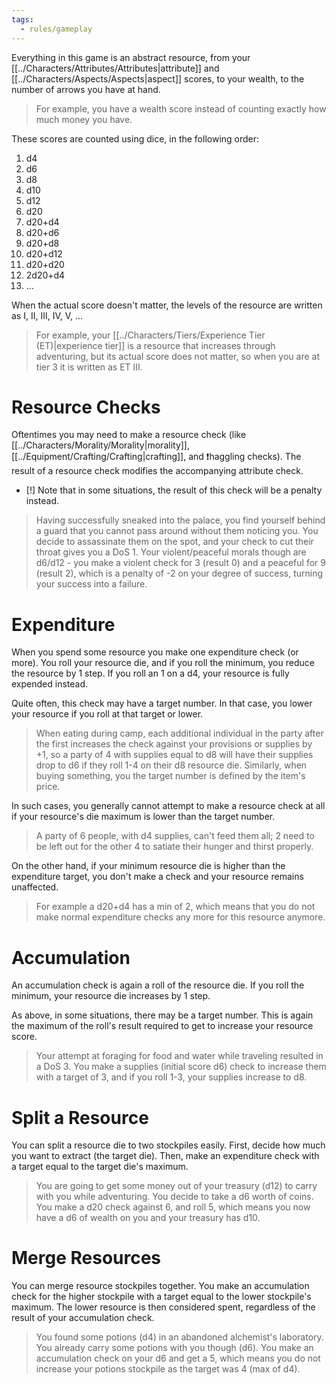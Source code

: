```yaml
---
tags:
  - rules/gameplay
---
```

Everything in this game is an abstract resource, from your [[../Characters/Attributes/Attributes|attribute]] and [[../Characters/Aspects/Aspects|aspect]] scores, to your wealth, to the number of arrows you have at hand.
> For example, you have a wealth score instead of counting exactly how much money you have.

These scores are counted using dice, in the following order:
1. d4
2. d6
3. d8
4. d10
5. d12
6. d20
7. d20+d4
8. d20+d6
9. d20+d8
10. d20+d12
11. d20+d20
12. 2d20+d4
13. …

When the actual score doesn't matter, the levels of the resource are written as I, II, III, IV, V, …
> For example, your [[../Characters/Tiers/Experience Tier (ET)|experience tier]] is a resource that increases through adventuring, but its actual score does not matter, so when you are at tier 3 it is written as ET III.

# Resource Checks
Oftentimes you may need to make a resource check (like [[../Characters/Morality/Morality|morality]], [[../Equipment/Crafting/Crafting|crafting]], and ❗haggling checks). The result of a resource check modifies the accompanying attribute check.
- [!] Note that in some situations, the result of this check will be a penalty instead.

> Having successfully sneaked into the palace, you find yourself behind a guard that you cannot pass around without them noticing you. You decide to assassinate them on the spot, and your check to cut their throat gives you a DoS 1. Your violent/peaceful morals though are d6/d12 - you make a violent check for 3 (result 0) and a peaceful for 9 (result 2), which is a penalty of -2 on your degree of success, turning your success into a failure.

# Expenditure
When you spend some resource you make one expenditure check (or more). You roll your resource die, and if you roll the minimum, you reduce the resource by 1 step. If you roll an 1 on a d4, your resource is fully expended instead.

Quite often, this check may have a target number. In that case, you lower your resource if you roll at that target or lower.
> When eating during camp, each additional individual in the party after the first increases the check against your provisions or supplies by +1, so a party of 4 with supplies equal to d8 will have their supplies drop to d6 if they roll 1-4 on their d8 resource die. Similarly, when buying something, you the target number is defined by the item's price.

In such cases, you generally cannot attempt to make a resource check at all if your resource's die maximum is lower than the target number.
> A party of 6 people, with d4 supplies, can't feed them all; 2 need to be left out for the other 4 to satiate their hunger and thirst properly.

On the other hand, if your minimum resource die is higher than the expenditure target, you don't make a check and your resource remains unaffected.
> For example a d20+d4 has a min of 2, which means that you do not make normal expenditure checks any more for this resource anymore.

# Accumulation
An accumulation check is again a roll of the resource die. If you roll the minimum, your resource die increases by 1 step.

As above, in some situations, there may be a target number. This is again the maximum of the roll's result required to get to increase your resource score.
> Your attempt at foraging for food and water while traveling resulted in a DoS 3. You make a supplies (initial score d6) check to increase them with a target of 3, and if you roll 1-3, your supplies increase to d8.

# Split a Resource
You can split a resource die to two stockpiles easily. First, decide how much you want to extract (the target die). Then, make an expenditure check with a target equal to the target die's maximum.
> You are going to get some money out of your treasury (d12) to carry with you while adventuring. You decide to take a d6 worth of coins. You make a d20 check against 6, and roll 5, which means you now have a d6 of wealth on you and your treasury has d10.

# Merge Resources
You can merge resource stockpiles together. You make an accumulation check for the higher stockpile with a target equal to the lower stockpile's maximum. The lower resource is then considered spent, regardless of the result of your accumulation check.
> You found some potions (d4) in an abandoned alchemist's laboratory. You already carry some potions with you though (d6). You make an accumulation check on your d6 and get a 5, which means you do not increase your potions stockpile as the target was 4 (max of d4).

